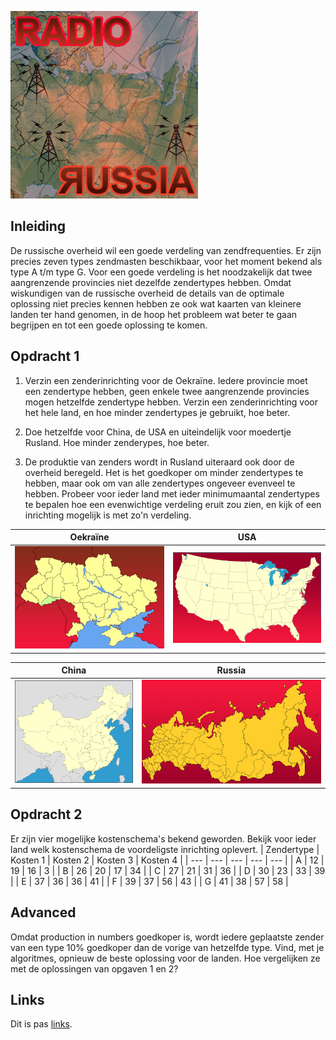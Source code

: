 ![](Radiorussia.jpg)

## Inleiding

De russische overheid wil een goede verdeling van zendfrequenties. Er zijn precies zeven types zendmasten beschikbaar, voor het moment bekend als type A t/m type G. Voor een goede verdeling is het noodzakelijk dat twee aangrenzende provincies niet dezelfde zendertypes hebben. Omdat wiskundigen van de russische overheid de details van de optimale oplossing niet precies kennen hebben ze ook wat kaarten van kleinere landen ter hand genomen, in de hoop het probleem wat beter te gaan begrijpen en tot een goede oplossing te komen.


## Opdracht 1

1. Verzin een zenderinrichting voor de Oekraïne. Iedere provincie moet een zendertype hebben, geen enkele twee aangrenzende provincies mogen hetzelfde zendertype hebben. Verzin een zenderinrichting voor het hele land, en hoe minder zendertypes je gebruikt, hoe beter.


2. Doe hetzelfde voor China, de USA en uiteindelijk voor moedertje Rusland. Hoe minder zenderypes, hoe beter.


3. De produktie van zenders wordt in Rusland uiteraard ook door de overheid beregeld. Het is het goedkoper om minder zendertypes te hebben, maar ook om van alle zendertypes ongeveer evenveel te hebben. Probeer voor ieder land met ieder minimumaantal zendertypes te bepalen hoe een evenwichtige verdeling eruit zou zien, en kijk of een inrichting mogelijk is met zo'n verdeling.

| Oekraïne | USA |
| --- | --- |
| ![](Rr_ukraine.png) | ![](Rr_usa.jpg) |

| China | Russia |
| --- | --- |
| ![](Rr_china.gif) | ![](Rr_russia.jpg) |

## Opdracht 2

Er zijn vier mogelijke kostenschema's bekend geworden. Bekijk voor ieder land welk kostenschema de voordeligste inrichting oplevert.
| Zendertype | Kosten 1 | Kosten 2 | Kosten 3 | Kosten 4 |
| --- | --- | --- | --- | --- |
| A | 12 | 19 | 16 | 3 |
| B | 26 | 20 | 17 | 34 |
| C | 27 | 21 | 31 | 36 |
| D | 30 | 23 | 33 | 39 |
| E | 37 | 36 | 36 | 41 |
| F | 39 | 37 | 56 | 43 |
| G | 41 | 38 | 57 | 58 |

## Advanced

Omdat production in numbers goedkoper is, wordt iedere geplaatste zender van een type 10% goedkoper dan de vorige van hetzelfde type. Vind, met je algoritmes, opnieuw de beste oplossing voor de landen. Hoe vergelijken ze met de oplossingen van opgaven 1 en 2?

## Links

Dit is pas [links](https://www.mystiwot.nl/myst/upload/5493180427191120.jpg).
